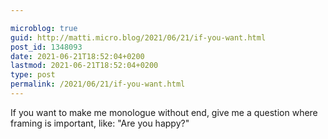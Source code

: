 ```yaml
---

microblog: true
guid: http://matti.micro.blog/2021/06/21/if-you-want.html
post_id: 1348093
date: 2021-06-21T18:52:04+0200
lastmod: 2021-06-21T18:52:04+0200
type: post
permalink: /2021/06/21/if-you-want.html
---
```

If you want to make me monologue without end, give me a question where framing is important, like: "Are you happy?"
